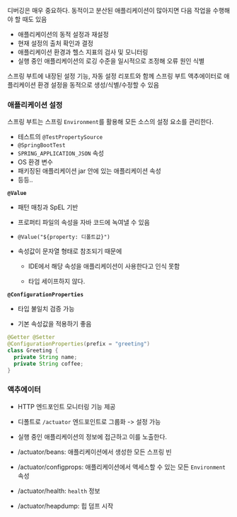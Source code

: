 디버깅은 매우 중요하다. 동적이고 분산된 애플리케이션이 많아지면 다음 작업을 수행해야 할 때도 있음

- 애플리케이션의 동적 설정과 재설정
- 현재 설정의 출처 확인과 결정
- 애플리케이션 환경과 헬스 지표의 검사 및 모니터링
- 실행 중인 애플리케이션의 로깅 수준을 일시적으로 조정해 오류 원인 식별



스프링 부트에 내장된 설정 기능, 자동 설정 리포트와 함께 스프링 부트 액추에이터로 애플리케이션 환경 설정을 동적으로 생성/식별/수정할 수 있음



### 애플리케이션 설정

스프링 부트는 스프링 `Environment`를 활용해 모든 소스의 설정 요소를 관리한다.

- 테스트의 `@TestPropertySource`
- `@SpringBootTest`
- `SPRING_APPLICATION_JSON` 속성
- OS 환경 변수
- 패키징된 애플리케이션 jar 안에 있는 애플리케이션 속성
- 등등..



**`@Value`**

- 패턴 매칭과 SpEL 기반

- 프로퍼티 파일의 속성을 자바 코드에 녹여낼 수 있음

- `@Value("${property: 디폴트값}")`

- 속성값이 문자열 형태로 참조되기 때문에

  - IDE에서 해당 속성을 애플리케이션이 사용한다고 인식 못함

  - 타입 세이프하지 않다.



**`@ConfigurationProperties`**

- 타입 불일치 검증 가능

- 기본 속성값을 적용하기 좋음

``` java
@Getter @Setter
@ConfigurationProperties(prefix = "greeting")
class Greeting {
  private String name;
  private String coffee;
}
```



### 액추에이터

- HTTP 엔드포인트 모니터링 기능 제공
- 디폴트로 `/actuator` 엔드포인트로 그룹화 -> 설정 가능

- 실행 중인 애플리케이션의 정보에 접근하고 이를 노출한다.
- /actuator/beans: 애플리케이션에서 생성한 모든 스프링 빈
- /actuator/configprops: 애플리케이션에서 액세스할 수 있는 모든 `Environment` 속성
- /actuator/health: `health` 정보
- /actuator/heapdump: 힙 덤프 시작
